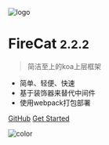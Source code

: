 <!-- _coverpage.md -->

![logo](https://cdn.jsdelivr.net/npm/fire-cat@2.0.2/logo-new.png ':size=240px')

# FireCat <small>2.2.2</small>

> 简洁至上的koa上层框架

- 简单、轻便、快速
- 基于装饰器来替代中间件
- 使用webpack打包部署

[GitHub](https://github.com/Jon-Millent/fire-cat)
[Get Started](#开始)

<!-- 背景色 -->

![color](#f0f0f0)
